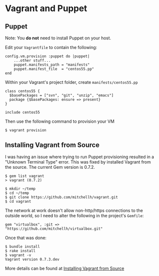 # Vagrant and Puppet

## Puppet

Note: You __do not__ need to install Puppet on your host.

Edit your `Vagrantfile` to contain the following:

	config.vm.provision :puppet do |puppet|
		...other stuff...
    	puppet.manifests_path = "manifests"
    	puppet.manifest_file  = "centos55.pp"
	end
  
Within your Vagrant's project folder, create `manifests/centos55.pp`

	class centos55 {
	  $basePackages = ["svn", "git", "unzip", "emacs"]
	  package {$basePackages: ensure => present}
	}

	include centos55

Then use the following command to provision your VM

	$ vagrant provision

## Installing Vagrant from Source

I was having an issue where trying to run Puppet provisioning resulted in a "Unknown Terminal Type" error. This was fixed by installed Vagrant from the source. The current Gem version is 0.7.2.

	$ gem list vagrant
	> vagrant (0.7.2)

	$ mkdir ~/temp
	$ cd ~/temp
	$ git clone https://github.com/mitchellh/vagrant.git
	$ cd vagrant

The network at work doesn't allow non-http/https connections to the outside world, so I need to alter the following in the project's `Gemfile`:

	gem "virtualbox", :git => "https://github.com/mitchellh/virtualbox.git"

Once that was done:

	$ bundle install
	$ rake install
	$ vagrant -v
	Vagrant version 0.7.3.dev

More details can be found at [Installing Vagrant from Source](https://github.com/mitchellh/vagrant/wiki/Installing-Vagrant-from-source)

